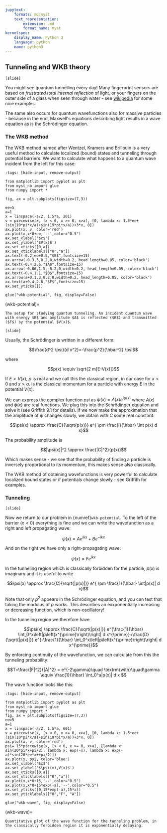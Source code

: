 ```yaml
---
jupytext:
    formats: md:myst
    text_representation:
        extension: .md
        format_name: myst
kernelspec:
    display_name: Python 3
    language: python
    name: python3
---
```



## Tunneling and WKB theory

<!-- G9.2 -->

`[slide]`

You might see quantum tunnelling every day! Many fingerprint sensors are based on *frustrated total internal reflection* of light, or your fingers on the outer side of a glass when seen through water - see [wikipedia](https://en.wikipedia.org/wiki/Total_internal_reflection#Frustrated_total_internal_reflection) for some nice examples.

The same also occurs for quantum wavefunctions also for massive particles - because in the end, Maxwell's equations describing light results in a wave equation as is the Schrödinger equation.

### The WKB method

The WKB method named after Wentzel, Kramers and Brillouin is a very useful method to calculate localized (bound) states and tunneling through potential barriers. We want to calculate what happens to a quantum wave incident from the left for this case:

```{code-cell} ipython3
:tags: [hide-input, remove-output]

from matplotlib import pyplot as plt
from myst_nb import glue
from numpy import *

fig, ax = plt.subplots(figsize=(7,3))

ee=5
a=1
x = linspace(-a/2, 1.5*a, 201)
v = piecewise(x, [x < 0, x >= 0, x>a], [0, lambda x: 1.5*ee+(sin(10*pi*x/a)+sin(19*pi*x/a))+3*x, 0])
ax.plot(x, v, color='red')
ax.plot(x,x*0+ee,'--',color="0.5")
ax.set_xlabel('$x$')
ax.set_ylabel('$V(x)$')
ax.set_xticks([0,a])
ax.set_xticklabels(["0","a"])
ax.text(-0.2,ee+0.5,"$E$",fontsize=15)
ax.arrow(-0.3,3,0.2,0,width=0.2, head_length=0.05, color='black')
ax.text(-0.4,2.6,"$A$",fontsize=15)
ax.arrow(-0.06,1.5,-0.2,0,width=0.2, head_length=0.05, color='black')
ax.text(-0.4,1.1,"$B$",fontsize=15)
ax.arrow(a+0.1,3,0.2,0,width=0.2, head_length=0.05, color='black')
ax.text(a+0.4,2.6,"$F$",fontsize=15)
ax.set_yticks([])

glue("wkb-potential", fig, display=False)
```

(wkb-potential)=
```{glue:figure} wkb-potential
The setup for studying quantum tunneling. An incident quantum wave with energy $E$ and amplitude $A$ is reflected ($B$) and transmitted ($F$) by the potential $V(x)$.
```

`[slide]`

Usually, the Schrödinger is written in a different form: 

$$\frac{d^2 \psi}{d x^2}=-\frac{p^2}{\hbar^2} \psi$$

where

$$p(x) \equiv \sqrt{2 m[E-V(x)]}$$

If $E\gt V(x)$, $p$ is real and we call this the classical region, in our case for $x<0$ and $x>a$. is the classical momentum for a particle with energy $E$ in the potential $V(x)$.

We can express the complex function $psi$ as $\psi(x)=A(x) e^{i \phi(x)}$ where $A(x)$ and $\phi(x)$ are real functions. We plug this into the Schrödinger equation and solve it (see Griffith 9.1 for details). If we now make the approximation that the amplitude of $\psi$ changes slowly, we obtain with $C$ some real constant:

$$\psi(x) \approx \frac{C}{\sqrt{p(x)}} e^{ \pm \frac{i}{\hbar} \int p(x) d x}$$

The probability amplitude is 

$$|\psi(x)|^2 \approx \frac{|C|^2}{p(x)}$$

Which makes sense - we see that the probability of finding a particle is inversely proportional to its momentum, this makes sense also classically.

The WKB method of obtaining wavefunctions is very powerful to calculate localized bound states or if potentials change slowly - see Griffith for examples.

### Tunneling

`[slide]`

Now we return to our problem in {numref}`wkb-potential`. To the left of the barrier ($x<0$) everything is fine and we can write the wavefunction as a right and left propagating wave:

$$\psi(x)=A e^{i k x}+B e^{-i k x}$$

And on the right we have only a right-propagating wave:

$$\psi(x)=F e^{i k x}$$

In the tunneling region which is classically forbidden for the particle, $p(x)$ is imaginary and it is useful to write 

$$\psi(x) \approx \frac{C}{\sqrt{|p(x)|}} e^{ \pm \frac{1}{\hbar} \int|p(x)| d x}$$

Note that only $p^2$ appears in the Schrödinger equation, and you can test that taking the modulus of $p$ works. This describes an exxponentially increasing or decreasing function, which is non-oscillatory!

In the tunneling region we therefore have

$$\psi(x) \approx \frac{C}{\sqrt{|p(x)|}} e^{\frac{1}{\hbar} \int_0^x\left|p\left(x^{\prime}\right)\right| d x^{\prime}}+\frac{D}{\sqrt{|p(x)|}} e^{-\frac{1}{\hbar} \int_0^x\left|p\left(x^{\prime}\right)\right| d x^{\prime}}$$

By enforcing continuity of the wavefunction, we can calculate from this the tunneling probability:

$$T=\frac{|F|^2}{|A|^2} = e^{-2\gamma}\quad \textrm{with}\quad\gamma \equiv \frac{1}{\hbar} \int_0^a|p(x)| d x
$$

The wave function looks like this:


```{code-cell} ipython3
:tags: [hide-input, remove-output]

from matplotlib import pyplot as plt
from myst_nb import glue
from numpy import *
fig, ax = plt.subplots(figsize=(7,3))
ee=5
a=1
x = linspace(-a/2, 1.5*a, 601)
v = piecewise(x, [x < 0, x >= 0, x>a], [0, lambda x: 1.5*ee+(sin(10*pi*x/a)+sin(19*pi*x/a))+3*x, 0])
ax.plot(x, v, color='red')
psi= 15*piecewise(x, [x < 0, x >= 0, x>a], [lambda x: sin(20*pi*x+pi/2), lambda x: exp(-x), lambda x: exp(-a)*sin(20*ee*x++pi/2)])
ax.plot(x, psi, color='blue')
ax.set_xlabel('$x$')
ax.set_ylabel('$\psi(x),V(x)$')
ax.set_xticks([0,a])
ax.set_xticklabels(["0","a"])
ax.plot(x,x*0+15,'--',color="0.5")
ax.plot(x,x*0+15*exp(-a),'--',color="0.5")
ax.set_yticks([0,15*exp(-a),15*a])
ax.set_yticklabels(["0","F", "A"])

glue("wkb-wave", fig, display=False)
```

(wkb-wave)=
```{glue:figure} wkb-wave
Quantitative plot of the wave function for the tunneling problem, in the classically forbidden region it is exponentially decaying.
```
<!-- could calculate correctly, exercise? -->
